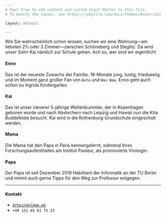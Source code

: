 ```yaml
---
# Feel free to add content and custom Front Matter to this file.
# To modify the layout, see https://jekyllrb.com/docs/themes/#overriding-theme-defaults

layout: default

---
```


Wie Sie wahrscheinlich schon wissen, suchen wir eine Wohnung—am liebsten 2½ oder 3 Zimmer—zwischen Schöneberg und Steglitz. Da wird unser Sohn Kai nämlich zur Schule gehen. Ach so, wer sind wir eigentlich! 

#### Enno
Das ist der neueste Zuwachs der Familie. 18-Monate jung, lustig, friedseelig und im Moment ganz großer Fan von `Auto` und `Wau Wau`. Enno geht auch schon zu Ingrids Kindergarten. 

#### Kai
Das ist unser cleverer 5-jährige Weltenbummler, der in Kopenhagen geboren wurde und nach Abstechern nach Leipzig und Hawaii nun die Kita Buddelkiste besucht. 
Kai wird in die Rothenburg-Grundschule eingeschult werden. 

#### Mama
Die Mama hat den Papa in Paris kennengelernt, während Ihres Forschungsaufenthaltes am Institut Pasteur, als promovierte Virologin. 

#### Papa
Der Papa ist seit Dezember 2019 Habilitant der Informatik an der TU Berlin und nimmt auch gerne Tipps für den Weg zur Professur entgegen. 

---

#### Kontakt 

* [`drheindel@pm.me`](mailto:drheindel@pm.me) 
* `+49 151 45 61 75 23`





